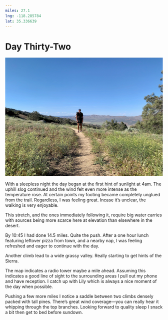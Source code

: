 ```yaml
---
miles: 27.1
lng: -118.285784
lat: 35.336639
---
```


# Day Thirty-Two

![r:75](2019-06-14.jpeg)

With a sleepless night the day began at the first hint of sunlight at 4am. The uphill slog continued and the wind felt even more intense as the temperature rose. At certain points my footing became completely unglued from the trail. Regardless, I was feeling great. Incase it’s unclear, the walking is very enjoyable.

This stretch, and the ones immediately following it, require big water carries with sources being more scarce here at elevation than elsewhere in the desert.

<!-- more -->

By 10:45 I had done 14.5 miles. Quite the push. After a one hour lunch featuring leftover pizza from town, and a nearby nap, I was feeling refreshed and eager to continue with the day.

Another climb lead to a wide grassy valley. Really starting to get hints of the Sierra.

The map indicates a radio tower maybe a mile ahead. Assuming this indicates a good line of sight to the surrounding areas I pull out my phone and have reception. I catch up with Lily which is always a nice moment of the day when possible.

Pushing a few more miles I notice a saddle between two climbs densely packed with tall pines. There’s great wind coverage—you can really hear it whipping through the top branches. Looking forward to quality sleep I snack a bit then get to bed before sundown.